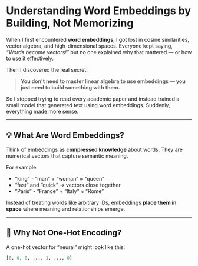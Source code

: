 # Understanding Word Embeddings by Building, Not Memorizing

When I first encountered **word embeddings**, I got lost in cosine similarities, vector algebra, and high-dimensional spaces. Everyone kept saying, *“Words become vectors!”* but no one explained why that mattered — or how to use it effectively.

Then I discovered the real secret:

> **You don't need to master linear algebra to use embeddings — you just need to build something with them.**

So I stopped trying to read every academic paper and instead trained a small model that generated text using word embeddings. Suddenly, everything made more sense.

---

## 💡 What Are Word Embeddings?

Think of embeddings as **compressed knowledge** about words. They are numerical vectors that capture semantic meaning.

For example:

- “king” - “man” + “woman” ≈ “queen”
- “fast” and “quick” → vectors close together
- “Paris” - “France” + “Italy” ≈ “Rome”

Instead of treating words like arbitrary IDs, embeddings **place them in space** where meaning and relationships emerge.

---

## 🧪 Why Not One-Hot Encoding?

A one-hot vector for “neural” might look like this:

```python
[0, 0, 0, ..., 1, ..., 0]
